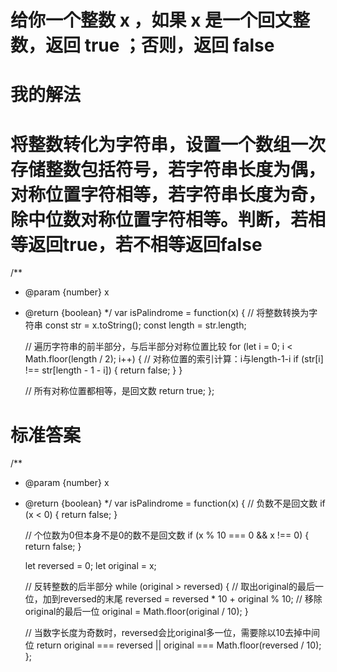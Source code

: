 # 给你一个整数 x ，如果 x 是一个回文整数，返回 true ；否则，返回 false 
# 我的解法
# 将整数转化为字符串，设置一个数组一次存储整数包括符号，若字符串长度为偶，对称位置字符相等，若字符串长度为奇，除中位数对称位置字符相等。判断，若相等返回true，若不相等返回false
/**
 * @param {number} x
 * @return {boolean}
 */
var isPalindrome = function(x) {
    // 将整数转换为字符串
    const str = x.toString();
    const length = str.length;
    
    // 遍历字符串的前半部分，与后半部分对称位置比较
    for (let i = 0; i < Math.floor(length / 2); i++) {
        // 对称位置的索引计算：i与length-1-i
        if (str[i] !== str[length - 1 - i]) {
            return false;
        }
    }
    
    // 所有对称位置都相等，是回文数
    return true;
};
    
# 标准答案
<!-- 1.首先处理两种明显不是回文数的情况：负数和个位数为 0 的非零数
2.然后通过循环反转整数的后半部分
3.当反转的部分大于或等于剩余部分时，说明已经处理了一半的数字
4.最后比较原数剩余部分和反转部分是否相等
如果数字长度是偶数，两部分应该完全相等
如果数字长度是奇数，反转部分会比剩余部分多一位，需要去掉中间位再比较

这种方法只需反转一半数字，比反转整个数字更高效，时间复杂度为 O (log n)，空间复杂度为 O (1)。 -->
/**
 * @param {number} x
 * @return {boolean}
 */
var isPalindrome = function(x) {
    // 负数不是回文数
    if (x < 0) {
        return false;
    }
    
    // 个位数为0但本身不是0的数不是回文数
    if (x % 10 === 0 && x !== 0) {
        return false;
    }
    
    let reversed = 0;
    let original = x;
    
    // 反转整数的后半部分
    while (original > reversed) {
        // 取出original的最后一位，加到reversed的末尾
        reversed = reversed * 10 + original % 10;
        // 移除original的最后一位
        original = Math.floor(original / 10);
    }
    
    // 当数字长度为奇数时，reversed会比original多一位，需要除以10去掉中间位
    return original === reversed || original === Math.floor(reversed / 10);
};